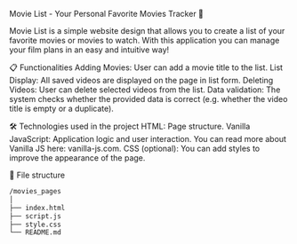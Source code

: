 Movie List - Your Personal Favorite Movies Tracker 🎥


Movie List is a simple website design that allows you to create a list of your favorite movies or movies to watch. With this application you can manage your film plans in an easy and intuitive way!

📋 Functionalities
Adding Movies: User can add a movie title to the list.
List Display: All saved videos are displayed on the page in list form.
Deleting Videos: User can delete selected videos from the list.
Data validation: The system checks whether the provided data is correct (e.g. whether the video title is empty or a duplicate).

🛠️ Technologies used in the project
HTML: Page structure.
Vanilla JavaScript: Application logic and user interaction. You can read more about Vanilla JS here: vanilla-js.com.
CSS (optional): You can add styles to improve the appearance of the page.

📂 File structure
```bash
/movies_pages
│
├── index.html
├── script.js
├── style.css
└── README.md
```


